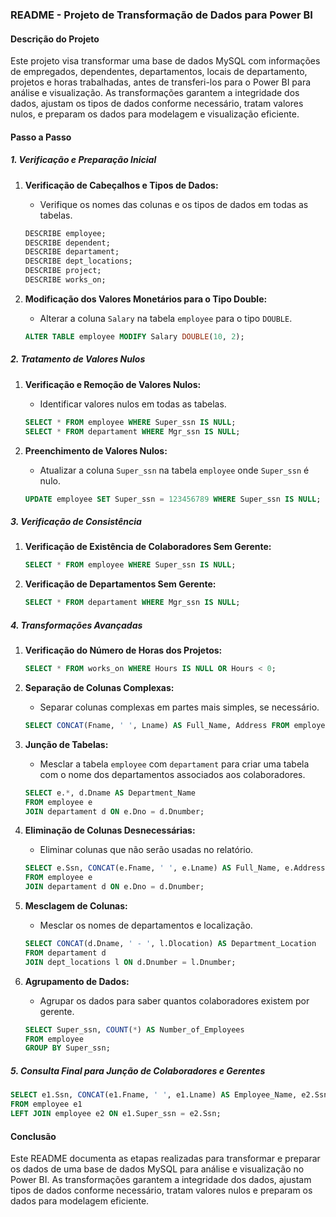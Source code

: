 ### README - Projeto de Transformação de Dados para Power BI

#### Descrição do Projeto

Este projeto visa transformar uma base de dados MySQL com informações de empregados, dependentes, departamentos, locais de departamento, projetos e horas trabalhadas, antes de transferi-los para o Power BI para análise e visualização. As transformações garantem a integridade dos dados, ajustam os tipos de dados conforme necessário, tratam valores nulos, e preparam os dados para modelagem e visualização eficiente.

#### Passo a Passo

##### 1. Verificação e Preparação Inicial

1. **Verificação de Cabeçalhos e Tipos de Dados:**
   - Verifique os nomes das colunas e os tipos de dados em todas as tabelas.
   ```sql
   DESCRIBE employee;
   DESCRIBE dependent;
   DESCRIBE departament;
   DESCRIBE dept_locations;
   DESCRIBE project;
   DESCRIBE works_on;
   ```

2. **Modificação dos Valores Monetários para o Tipo Double:**
   - Alterar a coluna `Salary` na tabela `employee` para o tipo `DOUBLE`.
   ```sql
   ALTER TABLE employee MODIFY Salary DOUBLE(10, 2);
   ```

##### 2. Tratamento de Valores Nulos

1. **Verificação e Remoção de Valores Nulos:**
   - Identificar valores nulos em todas as tabelas.
   ```sql
   SELECT * FROM employee WHERE Super_ssn IS NULL;
   SELECT * FROM departament WHERE Mgr_ssn IS NULL;
   ```

2. **Preenchimento de Valores Nulos:**
   - Atualizar a coluna `Super_ssn` na tabela `employee` onde `Super_ssn` é nulo.
   ```sql
   UPDATE employee SET Super_ssn = 123456789 WHERE Super_ssn IS NULL;
   ```

##### 3. Verificação de Consistência

1. **Verificação de Existência de Colaboradores Sem Gerente:**
   ```sql
   SELECT * FROM employee WHERE Super_ssn IS NULL;
   ```

2. **Verificação de Departamentos Sem Gerente:**
   ```sql
   SELECT * FROM departament WHERE Mgr_ssn IS NULL;
   ```

##### 4. Transformações Avançadas

1. **Verificação do Número de Horas dos Projetos:**
   ```sql
   SELECT * FROM works_on WHERE Hours IS NULL OR Hours < 0;
   ```

2. **Separação de Colunas Complexas:**
   - Separar colunas complexas em partes mais simples, se necessário.
   ```sql
   SELECT CONCAT(Fname, ' ', Lname) AS Full_Name, Address FROM employee;
   ```

3. **Junção de Tabelas:**
   - Mesclar a tabela `employee` com `departament` para criar uma tabela com o nome dos departamentos associados aos colaboradores.
   ```sql
   SELECT e.*, d.Dname AS Department_Name
   FROM employee e
   JOIN departament d ON e.Dno = d.Dnumber;
   ```

4. **Eliminação de Colunas Desnecessárias:**
   - Eliminar colunas que não serão usadas no relatório.
   ```sql
   SELECT e.Ssn, CONCAT(e.Fname, ' ', e.Lname) AS Full_Name, e.Address, e.Salary, d.Dname AS Department_Name
   FROM employee e
   JOIN departament d ON e.Dno = d.Dnumber;
   ```

5. **Mesclagem de Colunas:**
   - Mesclar os nomes de departamentos e localização.
   ```sql
   SELECT CONCAT(d.Dname, ' - ', l.Dlocation) AS Department_Location
   FROM departament d
   JOIN dept_locations l ON d.Dnumber = l.Dnumber;
   ```

6. **Agrupamento de Dados:**
   - Agrupar os dados para saber quantos colaboradores existem por gerente.
   ```sql
   SELECT Super_ssn, COUNT(*) AS Number_of_Employees
   FROM employee
   GROUP BY Super_ssn;
   ```

##### 5. Consulta Final para Junção de Colaboradores e Gerentes

```sql
SELECT e1.Ssn, CONCAT(e1.Fname, ' ', e1.Lname) AS Employee_Name, e2.Ssn AS Manager_Ssn, CONCAT(e2.Fname, ' ', e2.Lname) AS Manager_Name
FROM employee e1
LEFT JOIN employee e2 ON e1.Super_ssn = e2.Ssn;
```

#### Conclusão

Este README documenta as etapas realizadas para transformar e preparar os dados de uma base de dados MySQL para análise e visualização no Power BI. As transformações garantem a integridade dos dados, ajustam tipos de dados conforme necessário, tratam valores nulos e preparam os dados para modelagem eficiente.
